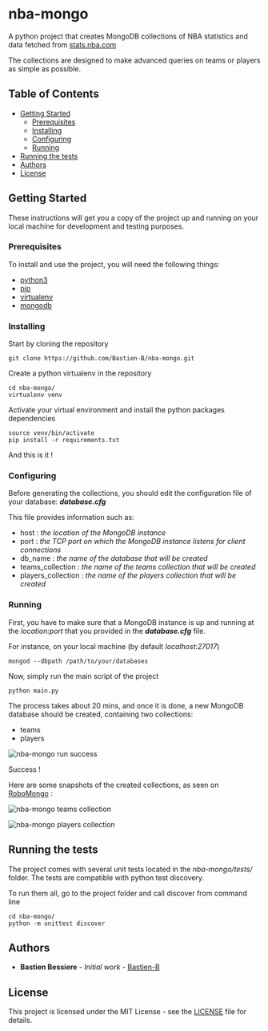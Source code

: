# nba-mongo

A python project that creates MongoDB collections of NBA statistics and data fetched from [stats.nba.com](http://stats.nba.com)

The collections are designed to make advanced queries on teams or players as simple as possible.

## Table of Contents
- [Getting Started](#getting-started)
    - [Prerequisites](#prerequisites)
    - [Installing](#installing)
    - [Configuring](#configuring)
    - [Running](#running)
- [Running the tests](#running-the-tests)
- [Authors](#authors)
- [License](#license)


## Getting Started

These instructions will get you a copy of the project up and running on your local machine for development and testing purposes.

### Prerequisites

To install and use the project, you will need the following things:
* [python3](https://www.python.org/downloads/)
* [pip](https://pypi.python.org/pypi/pip?)
* [virtualenv](https://virtualenv.pypa.io/en/stable/)
* [mongodb](https://www.mongodb.com/)

### Installing

Start by cloning the repository
```
git clone https://github.com/Bastien-B/nba-mongo.git
```

Create a python virtualenv in the repository
```
cd nba-mongo/
virtualenv venv

```

Activate your virtual environment and install the python packages dependencies
```
source venv/bin/activate
pip install -r requirements.txt
```

And this is it !

### Configuring

Before generating the collections, you should edit the configuration file of your database: **_database.cfg_**

This file provides information such as:
* host : *the location of the MongoDB instance*
* port : *the TCP port on which the MongoDB instance listens for client connections*
* db_name : *the name of the database that will be created*
* teams_collection : *the name of the teams collection that will be created*
* players_collection : *the name of the players collection that will be created*

### Running

First, you have to make sure that a MongoDB instance is up and running at the *location:port* that you provided in the **_database.cfg_** file.

For instance, on your local machine (by default *localhost:27017*)
```
mongod --dbpath /path/to/your/databases
```

Now, simply run the main script of the project
```
python main.py
```

The process takes about 20 mins, and once it is done, a new MongoDB database should be created, containing two collections:
* teams
* players

![nba-mongo run success](https://cloud.githubusercontent.com/assets/1844237/26744303/a918a1e0-47e5-11e7-916c-b40fa520924e.png)

Success !

Here are some snapshots of the created collections, as seen on [RoboMongo](https://robomongo.org/) :

![nba-mongo teams collection](https://cloud.githubusercontent.com/assets/1844237/26744319/b09eb7a6-47e5-11e7-9c5b-f956a804a8e6.png)

![nba-mongo players collection](https://cloud.githubusercontent.com/assets/1844237/26744321/b30b0468-47e5-11e7-8f58-865b5e11fe9d.png)

## Running the tests

The project comes with several unit tests located in the *nba-mongo/tests/* folder. The tests are compatible with python test discovery.

To run them all, go to the project folder and call discover from command line
```
cd nba-mongo/
python -m unittest discover
```

## Authors

* **Bastien Bessiere** - *Initial work* - [Bastien-B](https://github.com/Bastien-B/)

## License

This project is licensed under the MIT License - see the [LICENSE](https://github.com/Bastien-B/nba-mongo/blob/master/LICENSE) file for details.
